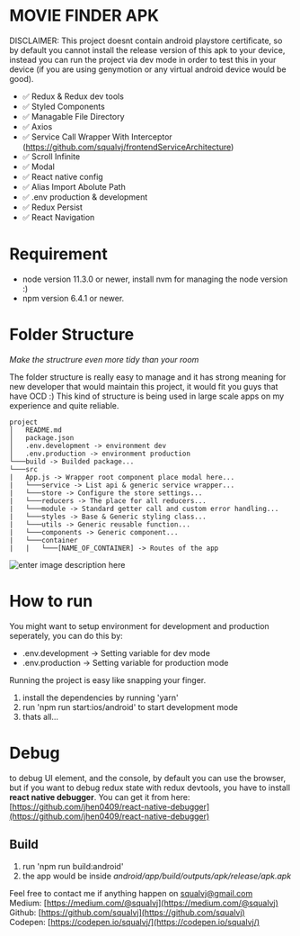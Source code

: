 
  
# MOVIE FINDER APK
DISCLAIMER: This project doesnt contain android playstore certificate, so by default you cannot install the release version of this apk to your device, instead you can run the project via dev mode in order to test this in your device (if you are using genymotion or any virtual android device would be good).

 - ✅ Redux & Redux dev tools
 - ✅ Styled Components
 - ✅ Managable File Directory
 - ✅ Axios
 - ✅ Service Call Wrapper With Interceptor (https://github.com/squalvj/frontendServiceArchitecture)
 - ✅ Scroll Infinite
 - ✅ Modal
 - ✅ React native config
 - ✅ Alias Import Abolute Path
 - ✅ .env production & development
 - ✅ Redux Persist
 - ✅ React Navigation

# Requirement

 - node version 11.3.0 or newer, install nvm for managing the node version :)
 - npm version 6.4.1 or newer.

# Folder Structure
*Make the structrure even more tidy than your room*

The folder structure is really easy to manage and it has strong meaning for new developer that would maintain this project, it would fit you guys that have OCD :)
This kind of structure is being used in large scale apps on my experience and quite reliable.
```
project
│   README.md
│   package.json
│   .env.development -> environment dev
│   .env.production -> environment production
└───build -> Builded package...
└───src
|	App.js -> Wrapper root component place modal here...
|	└───service -> List api & generic service wrapper...
|	└───store -> Configure the store settings...
|	└───reducers -> The place for all reducers...
|	└───module -> Standard getter call and custom error handling...
|	└───styles -> Base & Generic styling class...
|	└───utils -> Generic reusable function...
|	└───components -> Generic component...
|	└───container
|	|	└───[NAME_OF_CONTAINER] -> Routes of the app
```

![enter image description here](https://i.kym-cdn.com/photos/images/newsfeed/001/206/382/b7a.gif)



# How to run
You might want to setup environment for development and production seperately, you can do this by:
- .env.development -> Setting variable for dev mode
- .env.production -> Setting variable for production mode

Running the project is easy like snapping your finger.

 1. install the dependencies by running 'yarn'
 2. run 'npm run start:ios/android' to start development mode
 3. thats all...


# Debug
to debug UI element, and the console, by default you can use the browser, but if you want to debug redux state with redux devtools, you have to install **react native debugger**. You can get it from here: [https://github.com/jhen0409/react-native-debugger](https://github.com/jhen0409/react-native-debugger)

## Build

 1. run 'npm run build:android'
 2. the app would be inside *android/app/build/outputs/apk/release/apk.apk*

Feel free to contact me if anything happen on squalvj@gmail.com
<br />
Medium: [https://medium.com/@squalvj](https://medium.com/@squalvj)
<br />
Github: [https://github.com/squalvj](https://github.com/squalvj)
<br />
Codepen: [https://codepen.io/squalvj/](https://codepen.io/squalvj/)
